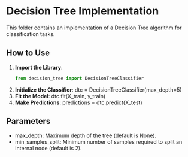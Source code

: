 # Decision Tree Implementation

This folder contains an implementation of a Decision Tree algorithm for classification tasks.

## How to Use

1. **Import the Library**:
   ```python
   from decision_tree import DecisionTreeClassifier
2. **Initialize the Classifier**:
    dtc = DecisionTreeClassifier(max_depth=5)
3. **Fit the Model**:
    dtc.fit(X_train, y_train)
4. **Make Predictions**:
    predictions = dtc.predict(X_test)

## Parameters
- max_depth: Maximum depth of the tree (default is None).
- min_samples_split: Minimum number of samples required to split an internal node (default is 2).